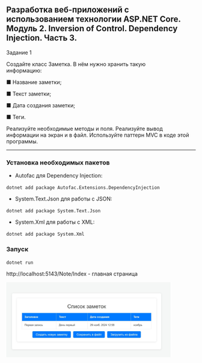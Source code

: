 ## Разработка веб-приложений с использованием технологии ASP.NET Core. Модуль 2. Inversion of Control. Dependency Injection. Часть 3.

 Задание 1

 Создайте класс Заметка. В нём нужно хранить такую  
информацию:

 ■ Название заметки;

 ■ Текст заметки;

 ■ Дата создания заметки;

 ■ Теги.

 Реализуйте необходимые методы и поля. Реализуйте вывод информации на экран и в файл. Используйте 
паттерн MVC в коде этой программы.

---

###  Установка необходимых пакетов

- Autofac для Dependency Injection: 

`dotnet add package Autofac.Extensions.DependencyInjection`

- System.Text.Json для работы с JSON:

 `dotnet add package System.Text.Json`

- System.Xml для работы с XML: 

`dotnet add package System.Xml`

### Запуск

`dotnet run`

http://localhost:5143/Note/Index  - главная страница

<img src="NoteApp/image/Screenshot_2.jpg" alt="фото" height="200">